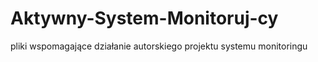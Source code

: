 # Aktywny-System-Monitoruj-cy
pliki wspomagające działanie autorskiego projektu systemu monitoringu
